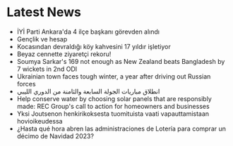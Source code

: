 # Latest News
-  İYİ Parti Ankara'da 4 ilçe başkanı görevden alındı
-  Gençlik ve hesap
-  Kocasından devraldığı köy kahvesini 17 yıldır işletiyor
-  Beyaz cennette ziyaretçi rekoru!
-  Soumya Sarkar&#039;s 169 not enough as New Zealand beats Bangladesh by 7 wickets in 2nd ODI
-  Ukrainian town faces tough winter, a year after driving out Russian forces
-  انطلاق مباريات الجولة السابعة والثامنة من الدوري الليبي
-  Help conserve water by choosing solar panels that are responsibly made: REC Group's call to action for homeowners and businesses
-  Yksi Joutsenon henkirikoksesta tuomituista vaati vapauttamistaan hovioikeudessa
-  ¿Hasta qué hora abren las administraciones de Lotería para comprar un décimo de Navidad 2023?
